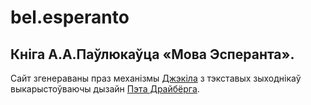 # bel.esperanto
## Кніга А.А.Паўлюкаўца «Мова Эсперанта».

Сайт згенераваны праз механізмы [Джэкіла](http://jekyllrb.com) з тэкставых зыходнікаў выкарыстоўваючы дызайн [Пэта Драйбёрга](https://patdryburgh.com).